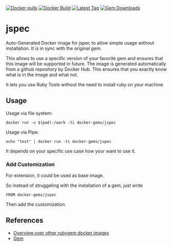 [![Docker pulls](https://img.shields.io/docker/pulls/rubygem/jspec.svg)](https://hub.docker.com/r/rubygem/jspec/)
[![Docker Build](https://img.shields.io/docker/automated/rubygem/jspec.svg)](https://hub.docker.com/r/rubygem/jspec/)
[![Latest Tag](https://img.shields.io/github/tag/docker-rubygem/jspec.svg)](https://hub.docker.com/r/rubygem/jspec/)
[![Gem Downloads](https://img.shields.io/gem/dt/jspec.svg)](https://rubygems.org/gems/jspec/)
# jspec

Auto-Generated Docker image for jspec to allow simple usage without installation.
It is in sync with the original gem.

This allows to use a specific version of your favorite gem and ensures that this image will be supported in future.
The image is generated automatically from a github repository by Docker Hub.
This ensures that you exactly know what is in the image and what not.

It lets you use Ruby Tools without the need to install ruby on your machine.

## Usage

Usage via file system:

`docker run -v $(pwd):/work -ti docker-gems/jspec`

Usage via Pipe:

`echo "test" | docker run -ti docker-gems/jspec`

It depends on your specific use case how your want to use it.

### Add Customization

For extension, it could be used as base image.

So instead of struggeling with the installation of a gem, just write

`FROM docker-gems/jspec`

Then add the customization.

## References

 - [Overview over other rubygem docker images](https://github.com/thinkbot/docker-rubygem)
 - [Gem](https://rubygems.org/gems/jspec/)
